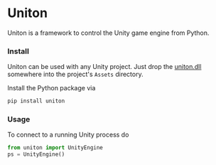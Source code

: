 # Uniton

Uniton is a framework to control the Unity game engine from Python.

### Install
Uniton can be used with any Unity project. Just drop the [uniton.dll](https://github.com/rmst/uniton/raw/main/uniton.dll) somewhere into the project's `Assets` directory.

Install the Python package via
```bash
pip install uniton
```

### Usage
To connect to a running Unity process do
```python
from uniton import UnityEngine
ps = UnityEngine()
```

